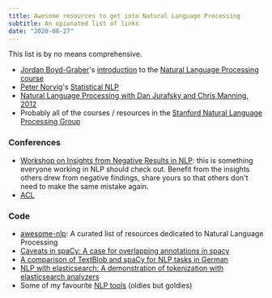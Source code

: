 ```yaml
---
title: Awesome resources to get into Natural Language Processing
subtitle: An opionated list of links
date: "2020-08-27"
---
```

This list is by no means comprehensive.

* [Jordan Boyd-Graber](http://users.umiacs.umd.edu/~jbg/)'s [introduction](https://youtu.be/2_2ttm1GHs4) to the [Natural Language Processing course](http://users.umiacs.umd.edu/~jbg/teaching/CMSC_470/)
* [Peter Norvig](https://norvig.com/)'s [Statistical NLP](https://nbviewer.jupyter.org/url/norvig.com/ipython/How%20to%20Do%20Things%20with%20Words.ipynb)
* [Natural Language Processing with Dan Jurafsky and Chris Manning, 2012](https://www.youtube.com/playlist?list=PLoROMvodv4rOFZnDyrlW3-nI7tMLtmiJZ)
* Probably all of the courses / resources in the [Stanford Natural Language Processing Group](https://nlp.stanford.edu/teaching/)

### Conferences

* [Workshop on Insights from Negative Results in NLP](https://insights-workshop.github.io/index): this is something everyone working in NLP should check out. Benefit from the insights others drew from negative findings, share yours so that others don't need to make the same mistake again.
* [ACL](https://2024.aclweb.org)

### Code

* [awesome-nlp](https://github.com/keon/awesome-nlp): A curated list of resources dedicated to Natural Language Processing
* [Caveats in spaCy: A case for overlapping annotations in spacy](https://github.com/aplz/nlp_notebooks/blob/master/spacy_caveats.ipynb)
* [A comparison of TextBlob and spaCy for NLP tasks in German](https://github.com/aplz/nlp_notebooks/blob/master/textblob_vs_spacy.ipynb)
* [NLP with elasticsearch: A demonstration of tokenization with elasticsearch analyzers](https://github.com/aplz/nlp_notebooks/blob/master/elasticsearch-nlp.ipynb)
* Some of my favourite [NLP tools](_posts/2018-10-09-nlp-tools.md) (oldies but goldies)